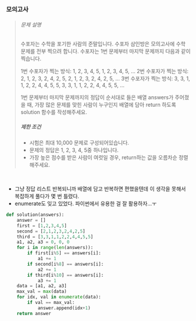 ### 모의고사

> ###### 문제 설명
>
> 수포자는 수학을 포기한 사람의 준말입니다. 수포자 삼인방은 모의고사에 수학 문제를 전부 찍으려 합니다. 수포자는 1번 문제부터 마지막 문제까지 다음과 같이 찍습니다.
>
> 1번 수포자가 찍는 방식: 1, 2, 3, 4, 5, 1, 2, 3, 4, 5, ...
> 2번 수포자가 찍는 방식: 2, 1, 2, 3, 2, 4, 2, 5, 2, 1, 2, 3, 2, 4, 2, 5, ...
> 3번 수포자가 찍는 방식: 3, 3, 1, 1, 2, 2, 4, 4, 5, 5, 3, 3, 1, 1, 2, 2, 4, 4, 5, 5, ...
>
> 1번 문제부터 마지막 문제까지의 정답이 순서대로 들은 배열 answers가 주어졌을 때, 가장 많은 문제를 맞힌 사람이 누구인지 배열에 담아 return 하도록 solution 함수를 작성해주세요.
>
> ##### 제한 조건
>
> - 시험은 최대 10,000 문제로 구성되어있습니다.
> - 문제의 정답은 1, 2, 3, 4, 5중 하나입니다.
> - 가장 높은 점수를 받은 사람이 여럿일 경우, return하는 값을 오름차순 정렬해주세요.

<br>

- 그냥 정답 리스트 반복되니까 배열에 담고 반복하면 편했을텐데 이 생각을 못해서 복잡하게 풀다가 몇 번 틀렸다. 
- enumerate도 잊고 있었다. 파이썬에서 유용한 걸 잘 활용하자...ㅜ

```python
def solution(answers):
    answer = []
    first = [1,2,3,4,5]
    second = [2,1,2,3,2,4,2,5]
    third = [3,3,1,1,2,2,4,4,5,5]
    a1, a2, a3 = 0, 0, 0
    for i in range(len(answers)):
        if first[i%5] == answers[i]:
            a1 += 1
        if second[i%8] == answers[i]:
            a2 += 1
        if third[i%10] == answers[i]:
            a3 += 1
    data = [a1, a2, a3]
    max_val = max(data)
    for idx, val in enumerate(data):
        if val == max_val:
            answer.append(idx+1) 
    return answer
```


